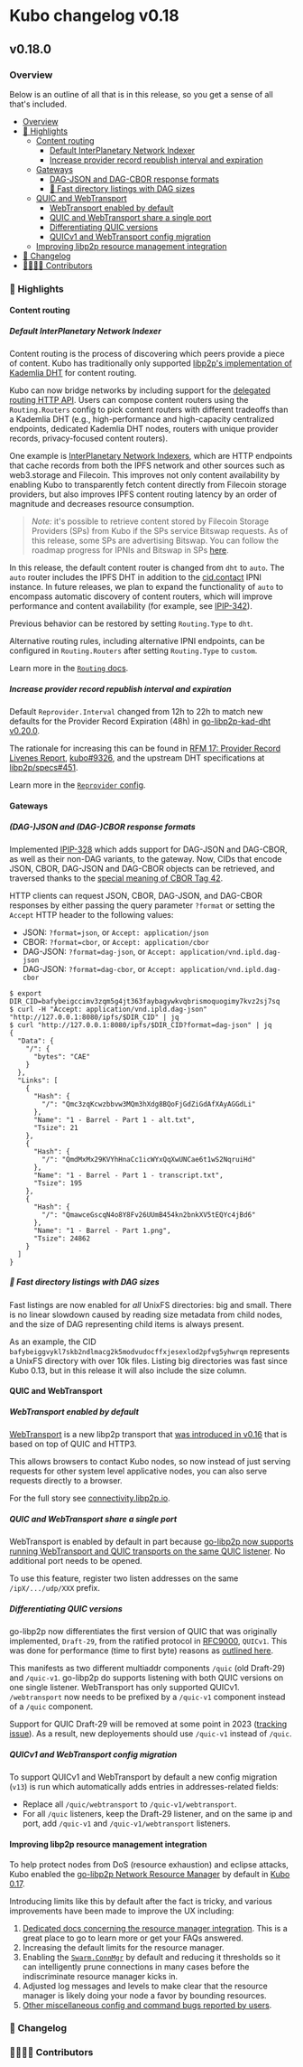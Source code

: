 # Kubo changelog v0.18

## v0.18.0

### Overview

Below is an outline of all that is in this release, so you get a sense of all that's included.

<!-- TOC depthfrom:3 -->

- [Overview](#overview)
- [🔦 Highlights](#-highlights)
    - [Content routing](#content-routing)
        - [Default InterPlanetary Network Indexer](#default-interplanetary-network-indexer)
        - [Increase provider record republish interval and expiration](#increase-provider-record-republish-interval-and-expiration)
    - [Gateways](#gateways)
        - [DAG-JSON and DAG-CBOR response formats](#dag-json-and-dag-cbor-response-formats)
        - [🐎 Fast directory listings with DAG sizes](#-fast-directory-listings-with-dag-sizes)
    - [QUIC and WebTransport](#quic-and-webtransport)
        - [WebTransport enabled by default](#webtransport-enabled-by-default)
        - [QUIC and WebTransport share a single port](#quic-and-webtransport-share-a-single-port)
        - [Differentiating QUIC versions](#differentiating-quic-versions)
        - [QUICv1 and WebTransport config migration](#quicv1-and-webtransport-config-migration)
    - [Improving libp2p resource management integration](#improving-libp2p-resource-management-integration)
- [📝 Changelog](#-changelog)
- [👨‍👩‍👧‍👦 Contributors](#-contributors)

<!-- /TOC -->

### 🔦 Highlights

#### Content routing

##### Default InterPlanetary Network Indexer

Content routing is the process of discovering which peers provide a piece of content. Kubo has traditionally only supported [libp2p's implementation of Kademlia DHT](https://github.com/libp2p/specs/tree/master/kad-dht) for content routing.

Kubo can now bridge networks by including support for the [delegated routing HTTP API](https://github.com/ipfs/specs/pull/337). Users can compose content routers using the `Routing.Routers` config to pick content routers with different tradeoffs than a Kademlia DHT (e.g., high-performance and high-capacity centralized endpoints, dedicated Kademlia DHT nodes, routers with unique provider records, privacy-focused content routers).

One example is [InterPlanetary Network Indexers](https://github.com/ipni/specs/blob/main/IPNI.md#readme), which are HTTP endpoints that cache records from both the IPFS network and other sources such as web3.storage and Filecoin. This improves not only content availability by enabling Kubo to transparently fetch content directly from Filecoin storage providers, but also improves IPFS content routing latency by an order of magnitude and decreases resource consumption.

> *Note:* it's possible to retrieve content stored by Filecoin Storage Providers (SPs) from Kubo if the SPs service Bitswap requests.  As of this release, some SPs are advertising Bitswap.  You can follow the roadmap progress for IPNIs and Bitswap in SPs [here](https://www.starmaps.app/roadmap/github.com/protocol/bedrock/issues/1).

In this release, the default content router is changed from `dht` to `auto`. The `auto` router includes the IPFS DHT in addition to the [cid.contact](https://cid.contact) IPNI instance. In future releases, we plan to expand the functionality of `auto` to encompass automatic discovery of content routers, which will improve performance and content availability (for example, see [IPIP-342](https://github.com/ipfs/specs/pull/342)).

Previous behavior can be restored by setting `Routing.Type` to `dht`.

Alternative routing rules, including alternative IPNI endpoints, can be configured in `Routing.Routers` after setting `Routing.Type` to `custom`.

Learn more in the [`Routing` docs](https://github.com/spknetwork/kubo/blob/master/docs/config.md#routing).

##### Increase provider record republish interval and expiration

Default `Reprovider.Interval` changed from 12h to 22h to match new defaults for the Provider Record Expiration (48h) in [go-libp2p-kad-dht v0.20.0](https://github.com/libp2p/go-libp2p-kad-dht/releases/tag/v0.20.0).

The rationale for increasing this can be found in
[RFM 17: Provider Record Livenes Report](https://github.com/protocol/network-measurements/blob/master/results/rfm17-provider-record-liveness.md),
[kubo#9326](https://github.com/spknetwork/kubo/pull/9326),
and the upstream DHT specifications at [libp2p/specs#451](https://github.com/libp2p/specs/pull/451).

Learn more in the [`Reprovider` config](https://github.com/ipfs/go-ipfs/blob/master/docs/config.md#reprovider).

#### Gateways

##### (DAG-)JSON and (DAG-)CBOR response formats

Implemented [IPIP-328](https://github.com/ipfs/specs/pull/328) which adds support
for DAG-JSON and DAG-CBOR, as well as their non-DAG variants, to the gateway. Now,
CIDs that encode JSON, CBOR, DAG-JSON and DAG-CBOR objects can be retrieved, and
traversed thanks to the [special meaning of CBOR Tag 42](https://github.com/ipld/cid-cbor/).

HTTP clients can request JSON, CBOR, DAG-JSON, and DAG-CBOR responses by either
passing the query parameter `?format` or setting the `Accept` HTTP header to the
following values:

- JSON: `?format=json`, or `Accept: application/json`
- CBOR: `?format=cbor`, or `Accept: application/cbor`
- DAG-JSON: `?format=dag-json`, or `Accept: application/vnd.ipld.dag-json`
- DAG-JSON: `?format=dag-cbor`, or `Accept: application/vnd.ipld.dag-cbor`

```console
$ export DIR_CID=bafybeigccimv3zqm5g4jt363faybagywkvqbrismoquogimy7kvz2sj7sq
$ curl -H "Accept: application/vnd.ipld.dag-json" "http://127.0.0.1:8080/ipfs/$DIR_CID" | jq
$ curl "http://127.0.0.1:8080/ipfs/$DIR_CID?format=dag-json" | jq
{
  "Data": {
    "/": {
      "bytes": "CAE"
    }
  },
  "Links": [
    {
      "Hash": {
        "/": "Qmc3zqKcwzbbvw3MQm3hXdg8BQoFjGdZiGdAfXAyAGGdLi"
      },
      "Name": "1 - Barrel - Part 1 - alt.txt",
      "Tsize": 21
    },
    {
      "Hash": {
        "/": "QmdMxMx29KVYhHnaCc1icWYxQqXwUNCae6t1wS2NqruiHd"
      },
      "Name": "1 - Barrel - Part 1 - transcript.txt",
      "Tsize": 195
    },
    {
      "Hash": {
        "/": "QmawceGscqN4o8Y8Fv26UUmB454kn2bnkXV5tEQYc4jBd6"
      },
      "Name": "1 - Barrel - Part 1.png",
      "Tsize": 24862
    }
  ]
}
```

##### 🐎 Fast directory listings with DAG sizes

Fast listings are now enabled for _all_ UnixFS directories: big and small.
There is no linear slowdown caused by reading size metadata from child nodes,
and the size of DAG representing child items is always present.

As an example, the CID
`bafybeiggvykl7skb2ndlmacg2k5modvudocffxjesexlod2pfvg5yhwrqm` represents a UnixFS
directory with over 10k files. Listing big directories was fast
since Kubo 0.13, but in this release it will also include the size column.

#### QUIC and WebTransport

##### WebTransport enabled by default
[WebTransport](https://docs.libp2p.io/concepts/transports/webtransport/) is a new libp2p transport that [was introduced in v0.16](https://github.com/spknetwork/kubo/blob/master/docs/changelogs/v0.16.md#-webtransport-new-experimental-transport) that is based on top of QUIC and HTTP3.

This allows browsers to contact Kubo nodes, so now instead of just serving requests for other system level applicative nodes, you can also serve requests directly to a browser.

For the full story see [connectivity.libp2p.io](https://connectivity.libp2p.io/).

##### QUIC and WebTransport share a single port
WebTransport is enabled by default in part because [go-libp2p now supports running WebTransport and QUIC transports on the same QUIC listener](https://github.com/libp2p/go-libp2p/issues/1759).  No additional port needs to be opened.

To use this feature, register two listen addresses on the same `/ipX/.../udp/XXX` prefix.

##### Differentiating QUIC versions
go-libp2p now differentiates the first version of QUIC that was originally implemented, `Draft-29`, from the ratified protocol in [RFC9000](https://www.rfc-editor.org/rfc/rfc9000.html), `QUICv1`.
This was done for performance (time to first byte) reasons as [outlined here](https://github.com/multiformats/multiaddr/issues/145).

This manifests as two different multiaddr components `/quic` (old Draft-29) and `/quic-v1`.
go-libp2p do supports listening with both QUIC versions on one single listener.
WebTransport has only supported QUICv1.
`/webtransport` now needs to be prefixed by a `/quic-v1` component instead of a `/quic` component.

Support for QUIC Draft-29 will be removed at some point in 2023 ([tracking issue](https://github.com/spknetwork/kubo/issues/9496)).  As a result, new deployements should use `/quic-v1` instead of `/quic`.

##### QUICv1 and WebTransport config migration
To support QUICv1 and WebTransport by default a new config migration (`v13`) is run which automatically adds entries in addresses-related fields:
- Replace all `/quic/webtransport` to `/quic-v1/webtransport`.
- For all `/quic` listeners, keep the Draft-29 listener, and on the same ip and port, add `/quic-v1` and `/quic-v1/webtransport` listeners.

#### Improving libp2p resource management integration
To help protect nodes from DoS (resource exhaustion) and eclipse attacks,
Kubo enabled the [go-libp2p Network Resource Manager](https://github.com/libp2p/go-libp2p/tree/master/p2p/host/resource-manager)
by default in [Kubo 0.17](https://github.com/spknetwork/kubo/blob/master/docs/changelogs/v0.17.md#libp2p-resource-management-enabled-by-default).
 
Introducing limits like this by default after the fact is tricky,
and various improvements have been made to improve the UX including:
1. [Dedicated docs concerning the resource manager integration](https://github.com/spknetwork/kubo/blob/master/docs/libp2p-resource-management.md).  This is a great place to go to learn more or get your FAQs answered.
2. Increasing the default limits for the resource manager.
3. Enabling the [`Swarm.ConnMgr`](https://github.com/spknetwork/kubo/blob/master/docs/config.md#swarmconnmgr) by default and reducing it thresholds so it can intelligently prune connections in many cases before the indiscriminate resource manager kicks in.
4. Adjusted log messages and levels to make clear that the resource manager is likely doing your node a favor by bounding resources.
5. [Other miscellaneous config and command bugs reported by users](https://github.com/spknetwork/kubo/issues/9442).

### 📝 Changelog

### 👨‍👩‍👧‍👦 Contributors
